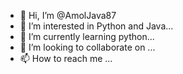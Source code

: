 - 👋 Hi, I’m @AmolJava87
- 👀 I’m interested in Python and Java...
- 🌱 I’m currently learning python...
- 💞️ I’m looking to collaborate on ...
- 📫 How to reach me ...

<!---
AmolJava87/AmolJava87 is a ✨ special ✨ repository because its `README.md` (this file) appears on your GitHub profile.
You can click the Preview link to take a look at your changes.
--->
